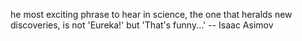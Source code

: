 he most exciting phrase to hear in science, the one that heralds
new discoveries, is not 'Eureka!' but 'That's funny...'
-- Isaac Asimov
